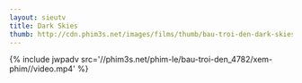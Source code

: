 ```yaml
---
layout: sieutv
title: Dark Skies
thumb: http://cdn.phim3s.net/images/films/thumb/bau-troi-den-dark-skies-2013.jpg
---
```

{% include jwpadv src='//phim3s.net/phim-le/bau-troi-den_4782/xem-phim//video.mp4' %}